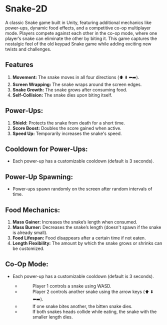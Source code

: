 # Snake-2D
A classic Snake game built in Unity, featuring additional mechanics like power-ups, dynamic food effects, and a competitive co-op multiplayer mode. Players compete against each other in the co-op mode, where one player’s snake can eliminate the other by biting it. This game captures the nostalgic feel of the old keypad Snake game while adding exciting new twists and challenges.
## Features
<ol>
<li><b>Movement:</b> The snake moves in all four directions (⬆️ ⬇️ ⬅️➡️).</li>
<li><b>Screen Wrapping:</b> The snake wraps around the screen edges.</li>
<li><b>Snake Growth:</b> The snake grows after consuming food.</li>
<li><b>Self-Collision:</b> The snake dies upon biting itself.</li>
</ol>

## Power-Ups:
<ol>
<li><b>Shield:</b> Protects the snake from death for a short time.</li>
<li><b>Score Boost:</b> Doubles the score gained when active.</li>
<li><b>Speed Up:</b> Temporarily increases the snake's speed.</li>
</ol>

## Cooldown for Power-Ups:
<ul>
  <li>Each power-up has a customizable cooldown (default is 3 seconds).</li>
</ul>

## Power-Up Spawning:
<ul>
  <li>Power-ups spawn randomly on the screen after random intervals of time.</li>
</ul>

## Food Mechanics:
<ol>
<li><b>Mass Gainer:</b> Increases the snake’s length when consumed.</li>
<li><b>Mass Burner:</b> Decreases the snake’s length (doesn't spawn if the snake is already small).</li>
<li><b>Food Lifespan:</b> Food disappears after a certain time if not eaten.</li>
<li><b>Length Flexibility:</b> The amount by which the snake grows or shrinks can be customized.</li>
</ol>

## Co-Op Mode:
<ul>
  <dl>
  <dt><li>Each power-up has a customizable cooldown (default is 3 seconds).</li></dt>
   <ul>
    <li><dd>Player 1 controls a snake using WASD.</dd></li>
     <li><dd>Player 2 controls another snake using the arrow keys (⬆️ ⬇️ ⬅️➡️).</dd></li>
     <li><dd>If one snake bites another, the bitten snake dies.</dd></li>
   <li> <dd>If both snakes heads collide while eating, the snake with the smaller length dies.</dd></li>
   </ul>
</ul>

